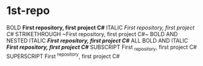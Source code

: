 # 1st-repo
BOLD                     **First repository, first project C#** 
ITALIC                   _First repository, first project C#_
STRIKETHROUGH            ~First repository, first project C#~
BOLD AND NESTED ITALIC   **_First repository, first project C#_**
ALL BOLD AND ITALIC      ***First repository, first project C#***
SUBSCRIPT                First <sub>repository</sub>, first project C#
SUPERSCRIPT              First <sup>repository</sup>, first project C#
